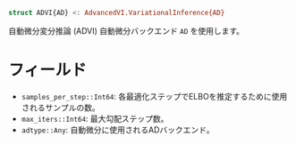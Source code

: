 ```julia
struct ADVI{AD} <: AdvancedVI.VariationalInference{AD}
```

自動微分変分推論 (ADVI) 自動微分バックエンド `AD` を使用します。

# フィールド

  * `samples_per_step::Int64`: 各最適化ステップでELBOを推定するために使用されるサンプルの数。
  * `max_iters::Int64`: 最大勾配ステップ数。
  * `adtype::Any`: 自動微分に使用されるADバックエンド。
